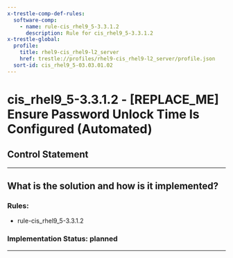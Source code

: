 ```yaml
---
x-trestle-comp-def-rules:
  software-comp:
    - name: rule-cis_rhel9_5-3.3.1.2
      description: Rule for cis_rhel9_5-3.3.1.2
x-trestle-global:
  profile:
    title: rhel9-cis_rhel9-l2_server
    href: trestle://profiles/rhel9-cis_rhel9-l2_server/profile.json
  sort-id: cis_rhel9_5-03.03.01.02
---
```


# cis_rhel9_5-3.3.1.2 - \[REPLACE_ME\] Ensure Password Unlock Time Is Configured (Automated)

## Control Statement

______________________________________________________________________

## What is the solution and how is it implemented?

<!-- For implementation status enter one of: implemented, partial, planned, alternative, not-applicable -->

<!-- Note that the list of rules under ### Rules: is read-only and changes will not be captured after assembly to JSON -->

<!-- Add control implementation description here for control: cis_rhel9_5-3.3.1.2 -->

### Rules:

  - rule-cis_rhel9_5-3.3.1.2

### Implementation Status: planned

______________________________________________________________________
